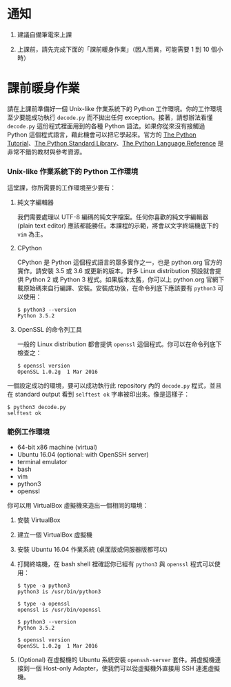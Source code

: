 # 通知


 1. 建議自備筆電來上課

 2. 上課前，請先完成下面的「課前暖身作業」（因人而異，可能需要 1 到 10 個小時）


# 課前暖身作業


請在上課前準備好一個 Unix-like 作業系統下的 Python 工作環境。你的工作環境至少要能成功執行 `decode.py` 而不拋出任何 exception。接著，請想辦法看懂 `decode.py` 這份程式裡面用到的各種 Python 語法。如果你從來沒有接觸過 Python 這個程式語言，藉此機會可以把它學起來。官方的 [The Python Tutorial][tut_doc]、[The Python Standard Library][lib_doc]、[The Python Language Reference][lan_doc] 是非常不錯的教材與參考資源。

[tut_doc]: https://docs.python.org/3/tutorial/index.html
[lib_doc]: https://docs.python.org/3/library/index.html
[lan_doc]: https://docs.python.org/3/reference/index.html


### Unix-like 作業系統下的 Python 工作環境


這堂課，你所需要的工作環境至少要有：

 1. 純文字編輯器

    我們需要處理以 UTF-8 編碼的純文字檔案。任何你喜歡的純文字編輯器 (plain text editor) 應該都能勝任。本課程的示範，將會以文字終端機底下的 `vim` 為主。

 2. CPython

    CPython 是 Python 這個程式語言的眾多實作之一，也是 python.org 官方的實作。請安裝 3.5 或 3.6 或更新的版本。許多 Linux distribution 預設就會提供 Python 2 或 Python 3 程式。如果版本太舊，你可以上 python.org 官網下載原始碼來自行編譯、安裝。安裝成功後，在命令列底下應該要有 `python3` 可以使用：

        $ python3 --version
        Python 3.5.2

 3. OpenSSL 的命令列工具

    一般的 Linux distribution 都會提供 `openssl` 這個程式。你可以在命令列底下檢查之：

        $ openssl version
        OpenSSL 1.0.2g  1 Mar 2016

一個設定成功的環境，要可以成功執行此 repository 內的 `decode.py` 程式，並且在 standard output 看到 `selftest ok` 字串被印出來。像是這樣子：

    $ python3 decode.py
    selftest ok


### 範例工作環境


  - 64-bit x86 machine (virtual)
  - Ubuntu 16.04 (optional: with OpenSSH server)
  - terminal emulator
  - bash
  - vim
  - python3
  - openssl

你可以用 VirtualBox 虛擬機來造出一個相同的環境：

 1. 安裝 VirtualBox

 2. 建立一個 VirtualBox 虛擬機

 3. 安裝 Ubuntu 16.04 作業系統 (桌面版或伺服器版都可以)

 4. 打開終端機，在 bash shell 裡確認你已經有 `python3` 與 `openssl` 程式可以使用：

    ```
    $ type -a python3
    python3 is /usr/bin/python3

    $ type -a openssl
    openssl is /usr/bin/openssl

    $ python3 --version
    Python 3.5.2

    $ openssl version
    OpenSSL 1.0.2g  1 Mar 2016
    ```

 5. (Optional) 在虛擬機的 Ubuntu 系統安裝 `openssh-server` 套件。將虛擬機連接到一個 Host-only Adapter，使我們可以從虛擬機外直接用 SSH 連進虛擬機。
